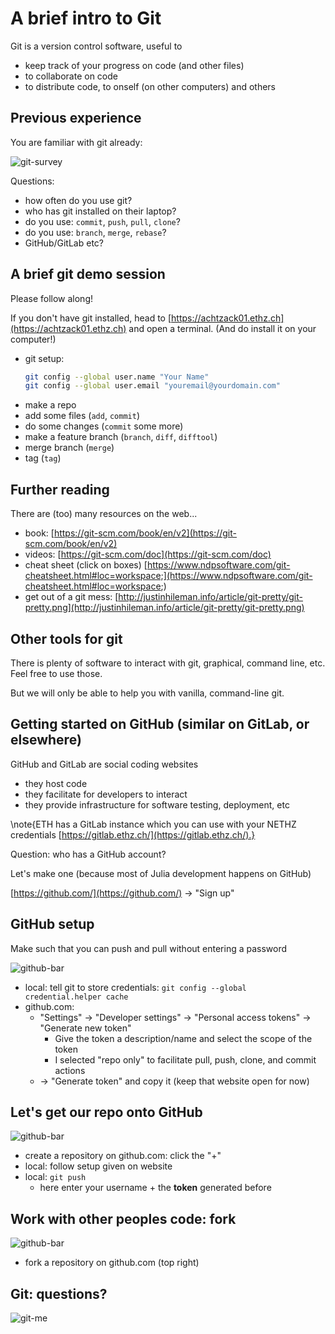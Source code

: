 <!--This file was generated, do not modify it.-->
# A brief intro to Git

Git is a version control software, useful to
- keep track of your progress on code (and other files)
- to collaborate on code
- to distribute code, to onself (on other computers) and others

## Previous experience

You are familiar with git already:

![git-survey](../assets/literate_figures/survey-git-question.png)

Questions:
- how often do you use git?
- who has git installed on their laptop?
- do you use: `commit`, `push`, `pull`, `clone`?
- do you use: `branch`, `merge`, `rebase`?
- GitHub/GitLab etc?

## A brief git demo session

Please follow along!

If you don't have git installed, head to [https://achtzack01.ethz.ch](https://achtzack01.ethz.ch) and open a terminal. (And do install it on your computer!)

- git setup:
  ```sh
  git config --global user.name "Your Name"
  git config --global user.email "youremail@yourdomain.com"
  ```
- make a repo
- add some files (`add`, `commit`)
- do some changes (`commit` some more)
- make a feature branch (`branch`, `diff`, `difftool`)
- merge branch (`merge`)
- tag (`tag`)

## Further reading

There are (too) many resources on the web...
- book: [https://git-scm.com/book/en/v2](https://git-scm.com/book/en/v2)
- videos: [https://git-scm.com/doc](https://git-scm.com/doc)
- cheat sheet (click on boxes) [https://www.ndpsoftware.com/git-cheatsheet.html#loc=workspace;](https://www.ndpsoftware.com/git-cheatsheet.html#loc=workspace;)
- get out of a git mess: [http://justinhileman.info/article/git-pretty/git-pretty.png](http://justinhileman.info/article/git-pretty/git-pretty.png)

## Other tools for git
There is plenty of software to interact with git, graphical, command line, etc.  Feel free to use those.

But we will only be able to help you with vanilla, command-line git.

## Getting started on GitHub (similar on GitLab, or elsewhere)

GitHub and GitLab are social coding websites
  - they host code
  - they facilitate for developers to interact
  - they provide infrastructure for software testing, deployment, etc

\note{ETH has a GitLab instance which you can use with your NETHZ credentials [https://gitlab.ethz.ch/](https://gitlab.ethz.ch/).}

Question: who has a GitHub account?

Let's make one (because most of Julia development happens on GitHub)

[https://github.com/](https://github.com/) -> "Sign up"

## GitHub setup

Make such that you can push and pull without entering a password

![github-bar](../assets/literate_figures/github-bar.png)

- local: tell git to store credentials:
  `git config --global credential.helper cache`
- github.com:
  - "Settings" -> "Developer settings" -> "Personal access tokens" -> "Generate new token"
    - Give the token a description/name and select the scope of the token
    - I selected "repo only" to facilitate pull, push, clone, and commit actions
  - -> "Generate token" and copy it (keep that website open for now)

## Let's get our repo onto GitHub

![github-bar](../assets/literate_figures/github-bar.png)

- create a repository on github.com: click the "+"
- local: follow setup given on website
- local: `git push`
  - here enter your username + the **token** generated before

## Work with other peoples code: fork

![github-bar](../assets/literate_figures/github-bar.png)

- fork a repository on github.com (top right)

## Git: questions?

![git-me](../assets/literate_figures/git-me.png)

